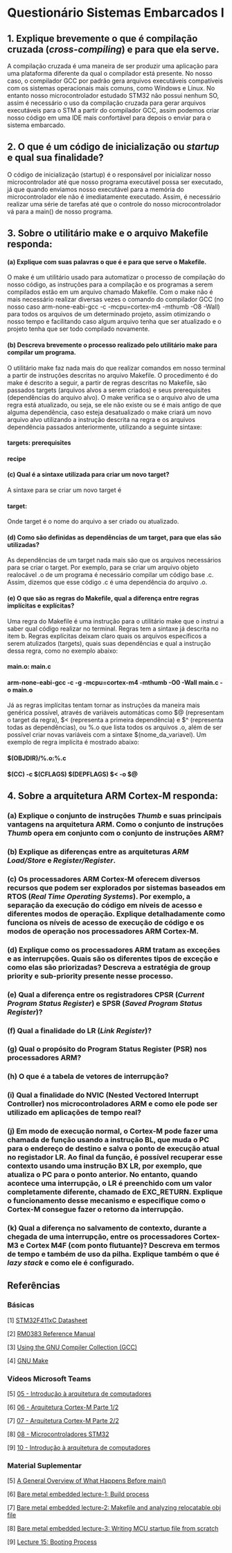 # Questionário Sistemas Embarcados I

## 1. Explique brevemente o que é compilação cruzada (***cross-compiling***) e para que ela serve.

A compilação cruzada é uma maneira de ser produzir uma aplicação para uma plataforma diferente da qual o compilador está presente. No nosso caso, o compilador GCC por padrão gera arquivos executáveis compatíveis com os sistemas operacionais mais comuns, como Windows e Linux. No entanto nosso microcontrolador estudado STM32 não possui nenhum SO, assim é necessário o uso da compilação cruzada para gerar arquivos executáveis para o STM a partir do compilador GCC, assim podemos criar nosso código em uma IDE mais confortável para depois o enviar para o sistema embarcado.

## 2. O que é um código de inicialização ou ***startup*** e qual sua finalidade?

O código de inicialização (startup) é o responsável por inicializar nosso microcontrolador até que nosso programa executável possa ser executado, já que quando enviamos nosso executável para a memória do microcontrolador ele não é imediatamente executado. Assim, é necessário realizar uma série de tarefas até que o controle do nosso microcontrolador vá para a main() de nosso programa.

## 3. Sobre o utilitário **make** e o arquivo **Makefile responda**:

#### (a) Explique com suas palavras o que é e para que serve o **Makefile**.

O make é um utilitário usado para automatizar o processo de compilação do nosso código, as instruções para a compilação e os programas a serem compilados estão em um arquivo chamado Makefile. Com o make não é mais necessário realizar diversas vezes o comando do compilador GCC (no nosso caso arm-none-eabi-gcc -c -mcpu=cortex-m4 -mthumb -O8 -Wall) para todos os arquivos de um determinado projeto, assim otimizando o nosso tempo e facilitando caso algum arquivo tenha que ser atualizado e o projeto tenha que ser todo compilado novamente.

#### (b) Descreva brevemente o processo realizado pelo utilitário **make** para compilar um programa.

O utilitário make faz nada mais do que realizar comandos em nosso terminal a partir de instruções descritas no arquivo Makefile. O procedimento é do make é descrito a seguir, a partir de regras descritas no Makefile, são passados targets (arquivos alvos a serem criados) e seus prerequisites (dependências do arquivo alvo). O make verifica se o arquivo alvo de uma regra está atualizado, ou seja, se ele não existe ou se é mais antigo de que alguma dependência, caso esteja desatualizado o make criará um novo arquivo alvo utilizando a instrução descrita na regra e os arquivos dependência passados anteriormente, utilizando a seguinte sintaxe:

#### targets: prerequisites
####	 recipe

#### (c) Qual é a sintaxe utilizada para criar um novo **target**?

A sintaxe para se criar um novo target é
#### target: 
Onde target é o nome do arquivo a ser criado ou atualizado.

#### (d) Como são definidas as dependências de um **target**, para que elas são utilizadas?

As dependências de um target nada mais são que os arquivos necessários para se criar o target. Por exemplo, para se criar um arquivo objeto realocável .o de um programa é necessário compilar um código base .c. Assim, dizemos que esse código .c é uma dependência do arquivo .o.

#### (e) O que são as regras do **Makefile**, qual a diferença entre regras implícitas e explícitas?

Uma regra do Makefile é uma instrução para o utilitário make que o instrui a saber qual código realizar no terminal. Regras tem a sintaxe já descrita no item b. Regras explícitas deixam claro quais os arquivos específicos a serem atulizados (targets), quais suas dependências e qual a instrução dessa regra, como no exemplo abaixo:
#### main.o: main.c
#### 	arm-none-eabi-gcc -c -g -mcpu=cortex-m4 -mthumb -O0 -Wall main.c -o main.o
Já as regras implícitas tentam tornar as instruções da maneira mais genérica possível, através de variáveis automáticas como $@ (representam o target da regra), $< (representa a primeira dependência) e $^ (representa todas as dependências), ou %.o que lista todos os arquivos .o, além de ser possível criar novas variáveis com a sintaxe $(nome_da_variavel). Um exemplo de regra implícita é mostrado abaixo:

#### $(OBJDIR)/%.o:%.c
####	 $(CC) -c $(CFLAGS) $(DEPFLAGS) $< -o $@

## 4. Sobre a arquitetura **ARM Cortex-M** responda:

### (a) Explique o conjunto de instruções ***Thumb*** e suas principais vantagens na arquitetura ARM. Como o conjunto de instruções ***Thumb*** opera em conjunto com o conjunto de instruções ARM?

### (b) Explique as diferenças entre as arquiteturas ***ARM Load/Store*** e ***Register/Register***.

### (c) Os processadores **ARM Cortex-M** oferecem diversos recursos que podem ser explorados por sistemas baseados em **RTOS** (***Real Time Operating Systems***). Por exemplo, a separação da execução do código em níveis de acesso e diferentes modos de operação. Explique detalhadamente como funciona os níveis de acesso de execução de código e os modos de operação nos processadores **ARM Cortex-M**.

### (d) Explique como os processadores ARM tratam as exceções e as interrupções. Quais são os diferentes tipos de exceção e como elas são priorizadas? Descreva a estratégia de **group priority** e **sub-priority** presente nesse processo.

### (e) Qual a diferença entre os registradores **CPSR** (***Current Program Status Register***) e **SPSR** (***Saved Program Status Register***)?

### (f) Qual a finalidade do **LR** (***Link Register***)?

### (g) Qual o propósito do Program Status Register (PSR) nos processadores ARM?

### (h) O que é a tabela de vetores de interrupção?

### (i) Qual a finalidade do NVIC (**Nested Vectored Interrupt Controller**) nos microcontroladores ARM e como ele pode ser utilizado em aplicações de tempo real?

### (j) Em modo de execução normal, o Cortex-M pode fazer uma chamada de função usando a instrução **BL**, que muda o **PC** para o endereço de destino e salva o ponto de execução atual no registador **LR**. Ao final da função, é possível recuperar esse contexto usando uma instrução **BX LR**, por exemplo, que atualiza o **PC** para o ponto anterior. No entanto, quando acontece uma interrupção, o **LR** é preenchido com um valor completamente  diferente,  chamado  de  **EXC_RETURN**.  Explique  o  funcionamento  desse  mecanismo  e especifique como o **Cortex-M** consegue fazer o retorno da interrupção. 

### (k) Qual  a  diferença  no  salvamento  de  contexto,  durante  a  chegada  de  uma  interrupção,  entre  os processadores Cortex-M3 e Cortex M4F (com ponto flutuante)? Descreva em termos de tempo e também de uso da pilha. Explique também o que é ***lazy stack*** e como ele é configurado. 


## Referências

### Básicas

[1] [STM32F411xC Datasheet](https://www.st.com/resource/en/datasheet/stm32f411ce.pdf)

[2] [RM0383 Reference Manual](https://www.st.com/resource/en/reference_manual/rm0383-stm32f411xce-advanced-armbased-32bit-mcus-stmicroelectronics.pdf)

[3] [Using the GNU Compiler Collection (GCC)](https://gcc.gnu.org/onlinedocs/gcc/index.html)

[4] [GNU Make](https://www.gnu.org/software/make/manual/html_node/index.html)

### Vídeos Microsoft Teams

[5] [05 - Introdução à arquitetura de computadores](https://web.microsoftstream.com/embed/channel/f6b3a0de-e6f3-4652-b2d5-f1164032498a?app=microsoftteams&sort=undefined&l=pt-br#)

[6] [06 - Arquitetura Cortex-M Parte 1/2](https://web.microsoftstream.com/embed/channel/f6b3a0de-e6f3-4652-b2d5-f1164032498a?app=microsoftteams&sort=undefined&l=pt-br#)

[7] [07 - Arquitetura Cortex-M Parte 2/2](https://web.microsoftstream.com/embed/channel/f6b3a0de-e6f3-4652-b2d5-f1164032498a?app=microsoftteams&sort=undefined&l=pt-br#)

[8] [08 - Microcontroladores STM32](https://web.microsoftstream.com/embed/channel/f6b3a0de-e6f3-4652-b2d5-f1164032498a?app=microsoftteams&sort=undefined&l=pt-br#)

[9] [10 - Introdução à arquitetura de computadores](https://web.microsoftstream.com/embed/channel/f6b3a0de-e6f3-4652-b2d5-f1164032498a?app=microsoftteams&sort=undefined&l=pt-br#)

### Material Suplementar

[5] [A General Overview of What Happens Before main()](https://embeddedartistry.com/blog/2019/04/08/a-general-overview-of-what-happens-before-main/)
 
[6] [Bare metal embedded lecture-1: Build process](https://youtu.be/qWqlkCLmZoE?si=mn5yDnJYudQ1PpZH)
 
[7] [Bare metal embedded lecture-2: Makefile and analyzing relocatable obj file](https://youtu.be/Bsq6P1B8JqI?si=yuNLPj3JQ-2IT1yo)
 
[8] [Bare metal embedded lecture-3: Writing MCU startup file from scratch](https://youtu.be/2Hm8eEHsgls?si=c27MpZ47ApiMSwHR)
 
[9] [Lecture 15: Booting Process](https://youtu.be/3brOzLJmeek?si=MsHRUEJP8zofjwJQ)